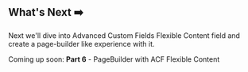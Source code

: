 

## What's Next :arrow_right:

Next we'll dive into Advanced Custom Fields Flexible Content field and create a page-builder like experience with it.

Coming up soon: **Part 6** - PageBuilder with ACF Flexible Content
